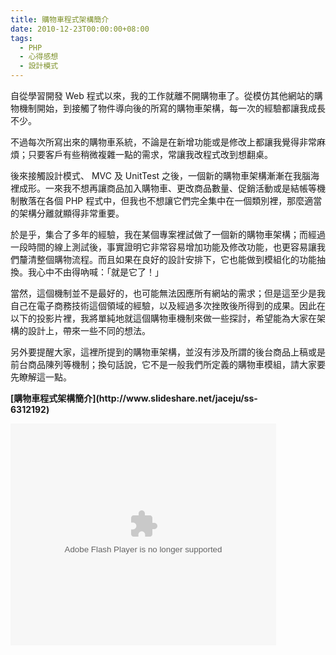 ```yaml
---
title: 購物車程式架構簡介
date: 2010-12-23T00:00:00+08:00
tags:
  - PHP
  - 心得感想
  - 設計模式
---
```


自從學習開發 Web 程式以來，我的工作就離不開購物車了。從模仿其他網站的購物機制開始，到接觸了物件導向後的所寫的購物車架構，每一次的經驗都讓我成長不少。

不過每次所寫出來的購物車系統，不論是在新增功能或是修改上都讓我覺得非常麻煩；只要客戶有些稍微複雜一點的需求，常讓我改程式改到想翻桌。

後來接觸設計模式、 MVC 及 UnitTest 之後，一個新的購物車架構漸漸在我腦海裡成形。一來我不想再讓商品加入購物車、更改商品數量、促銷活動或是結帳等機制散落在各個 PHP 程式中，但我也不想讓它們完全集中在一個類別裡，那麼適當的架構分離就顯得非常重要。

於是乎，集合了多年的經驗，我在某個專案裡試做了一個新的購物車架構；而經過一段時間的線上測試後，事實證明它非常容易增加功能及修改功能，也更容易讓我們釐清整個購物流程。而且如果在良好的設計安排下，它也能做到模組化的功能抽換。我心中不由得吶喊：「就是它了！」

當然，這個機制並不是最好的，也可能無法因應所有網站的需求；但是這至少是我自己在電子商務技術這個領域的經驗，以及經過多次挫敗後所得到的成果。因此在以下的投影片裡，我將單純地就這個購物車機制來做一些探討，希望能為大家在架構的設計上，帶來一些不同的想法。

另外要提醒大家，這裡所提到的購物車架構，並沒有涉及所謂的後台商品上稿或是前台商品陳列等機制；換句話說，它不是一般我們所定義的購物車模組，請大家要先瞭解這一點。

<!-- more -->
<div style="width:425px" id="__ss_6312192"><strong style="display:block;margin:12px 0 4px">[購物車程式架構簡介](http://www.slideshare.net/jaceju/ss-6312192)</strong><object id="__sse6312192" width="425" height="355">

<embed name="__sse6312192" src="http://static.slidesharecdn.com/swf/ssplayer2.swf?doc=random-101223013624-phpapp01&stripped_title=ss-6312192&userName=jaceju" type="application/x-shockwave-flash" allowscriptaccess="always" allowfullscreen="true" width="425" height="355"></embed></object></div>
